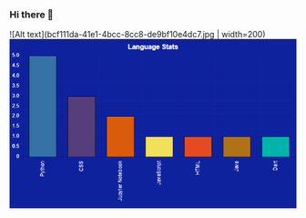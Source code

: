 ### Hi there 👋 
![Alt text](bcf111da-41e1-4bcc-8cc8-de9bf10e4dc7.jpg | width=200)
![Alt text](chart-ESLAMYASSER-1.jpg)

